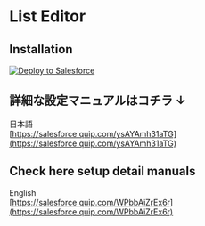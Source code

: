 # List Editor

## Installation

<a href="https://githubsfdeploy.herokuapp.com?owner=SalesforceLabs&repo=ListEditor&ref=v1.15">
  <img alt="Deploy to Salesforce"
       src="https://raw.githubusercontent.com/afawcett/githubsfdeploy/master/deploy.png">
</a>

## 詳細な設定マニュアルはコチラ ↓
日本語  
[https://salesforce.quip.com/ysAYAmh31aTG](https://salesforce.quip.com/ysAYAmh31aTG)  
  
## Check here setup detail manuals
English  
[https://salesforce.quip.com/WPbbAiZrEx6r](https://salesforce.quip.com/WPbbAiZrEx6r)
